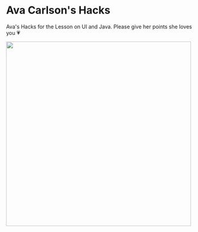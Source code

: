 <!--Start of Website Content-->
<div class="index-header">
    <h1>Ava Carlson's Hacks</h1>
    <p>Ava's Hacks for the Lesson on UI and Java. Please give her points she loves you &#128151;</p>
    <p>
    </p>
    <img src="https://user-images.githubusercontent.com/111486111/234477955-0dd0df8b-cd63-4ba4-8809-af09610ea944.jpg" width="500">
</div>





